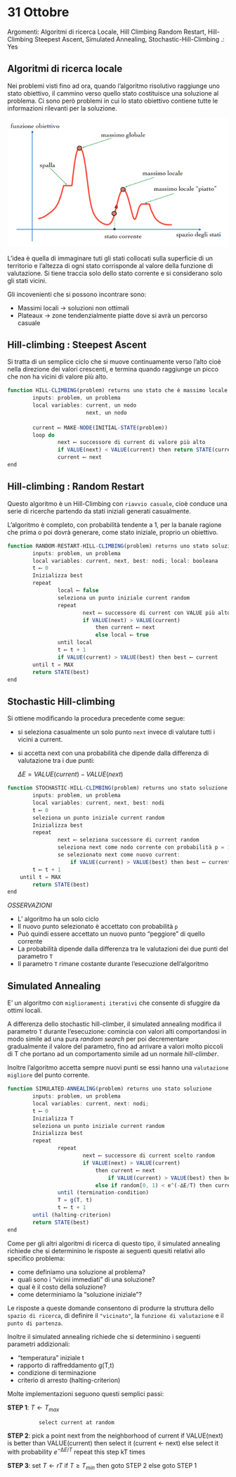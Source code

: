 # 31 Ottobre

Argomenti: Algoritmi di ricerca Locale, Hill Climbing Random Restart, Hill-Climbing Steepest Ascent, Simulated Annealing, Stochastic-Hill-Climbing
.: Yes

## Algoritmi di ricerca locale

Nei problemi visti fino ad ora, quando l’algoritmo risolutivo raggiunge uno stato obiettivo, il cammino verso quello stato costituisce una soluzione al problema. Ci sono però problemi in cui lo stato obiettivo contiene tutte le informazioni rilevanti per la soluzione.

![Screenshot from 2023-11-07 17-56-14.png](Screenshot_from_2023-11-07_17-56-14.png)

L’idea è quella di immaginare tuti gli stati collocati sulla superficie di un territorio e l’altezza di ogni stato corrisponde al valore della funzione di valutazione. Si tiene traccia solo dello stato corrente e si considerano solo gli stati vicini.

Gli incovenienti che si possono incontrare sono:

- Massimi locali → soluzioni non ottimali
- Plateaux → zone tendenzialmente piatte dove si avrà un percorso casuale

## Hill-climbing : Steepest Ascent

Si tratta di un semplice ciclo che si muove continuamente verso l’alto cioè nella direzione dei valori crescenti, e termina quando raggiunge un picco che non ha vicini di valore più alto.

```jsx
function HILL-CLIMBING(problem) returns uno stato che è massimo locale
		inputs: problem, un problema
		local variables: current, un nodo 
		                 next, un nodo
		
		current ⟵ MAKE-NODE(INITIAL-STATE(problem))
		loop do
				next ⟵ successore di current di valore più alto
				if VALUE(next) < VALUE(current) then return STATE(current)
				current ⟵ next
end
```

## Hill-climbing : Random Restart

Questo algoritmo è un Hill-Climbing con `riavvio casuale`, cioè conduce una serie di ricerche partendo da stati iniziali generati casualmente.

L’algoritmo è completo, con probabilità tendente a 1, per la banale ragione che prima o poi dovrà generare, come stato iniziale, proprio un obiettivo.

```jsx
function RANDOM-RESTART-HILL-CLIMBING(problem) returns uno stato soluzione
		inputs: problem, un problema
		local variables: current, next, best: nodi; local: booleana
		t ⟵ 0
		Inizializza best
		repeat
				local ⟵ false
				seleziona un punto iniziale current random
				repeat
						next ⟵ successore di current con VALUE più alto
						if VALUE(next) > VALUE(current)
							then current ⟵ next
							else local ⟵ true
				until local
				t ⟵ t + 1
				if VALUE(current) > VALUE(best) then best ⟵ current
		until t = MAX
		return STATE(best)
end
```

## Stochastic Hill-climbing

Si ottiene modificando la procedura precedente come segue:

- si seleziona casualmente un solo punto `next` invece di valutare tutti i vicini a current.
- si accetta next con una probabilità che dipende dalla differenza di valutazione tra i due punti:
    
    $\Delta E=VALUE(current) - VALUE(next)$
    

```jsx
function STOCHASTIC-HILL-CLIMBING(problem) returns uno stato soluzione
		inputs: problem, un problema
		local variables: current, next, best: nodi
		t ⟵ 0
		seleziona un punto iniziale current random
		Inizializza best
		repeat
				next ⟵ seleziona successore di current random
				seleziona next come nodo corrente con probabilità p = 1/(1 + e^(∆E/T))
				se selezionato next come nuovo current:
					if VALUE(current) > VALUE(best) then best ⟵ current
        t ⟵ t + 1
    until t = MAX
		return STATE(best)
end
```

$OSSERVAZIONI$

- L’ algoritmo ha un solo ciclo
- Il nuovo punto selezionato è accettato con probabilità `p`
- Può quindi essere accettato un nuovo punto “peggiore” di quello corrente
- La probabilità dipende dalla differenza tra le valutazioni dei due punti del parametro `T`
- Il parametro `T` rimane costante durante l’esecuzione dell’algoritmo

## Simulated Annealing

E’ un algoritmo con `miglioramenti iterativi` che consente di sfuggire da ottimi locali.

A differenza dello stochastic hill-climber, il simulated annealing modifica il parametro `T` durante l’esecuzione: comincia con valori alti comportandosi in modo simile ad una pura *random search* per poi decrementare gradualmente il valore del parametro, fino ad arrivare a valori molto piccoli di T che portano ad un comportamento simile ad un normale *hill-climber*.

Inoltre l’algoritmo accetta sempre nuovi punti se essi hanno una `valutazione migliore` del punto corrente.

```jsx
function SIMULATED-ANNEALING(problem) returns uno stato soluzione
		inputs: problem, un problema
		local variables: current, next: nodi;
		t ⟵ 0
		Inizializza T
		seleziona un punto iniziale current random
		Inizializza best
		repeat
				repeat
						next ⟵ successore di current scelto random
						if VALUE(next) > VALUE(current)
							then current ⟵ next
								if VALUE(current) > VALUE(best) then best ⟵ current
							else if random[0, 1) < e^(-∆E/T) then current ⟵ next
				until (termination-condition)
				T = g(T, t)
				t ⟵ t + 1
		until (halting-criterion)
		return STATE(best)
end
```

Come per gli altri algoritmi di ricerca di questo tipo, il simulated annealing richiede che si determinino le risposte ai seguenti quesiti relativi allo specifico problema:

- come definiamo una soluzione al problema?
- quali sono i “vicini immediati” di una soluzione?
- qual è il costo della soluzione?
- come determiniamo la “soluzione iniziale”?

Le risposte a queste domande consentono di produrre la struttura dello `spazio di ricerca`, di definire il `"vicinato"`, la `funzione di valutazione` e il `punto di partenza`.

Inoltre il simulated annealing richiede che si determinino i seguenti parametri addizionali:

- “temperatura” iniziale t
- rapporto di raffreddamento g(T,t)
- condizione di terminazione
- criterio di arresto (halting-criterion)

Molte implementazioni seguono questi semplici passi:

**STEP 1**: $T ← T_{max}$

              select current at random

**STEP 2**: pick a point next from the neighborhood of current
               if VALUE(next) is better than VALUE(current) then select it (current ← next)
               else select it with probability $e^{-∆E/T}$
               repeat this step kT times

**STEP 3**: set $T ← r T$
               if $T ≥ T_{min}$ then goto STEP 2
               else goto STEP 1